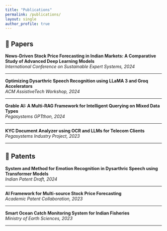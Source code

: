 ```yaml
---
title: "Publications"
permalink: /publications/
layout: single
author_profile: true
---
```


## 📄 Papers



**News-Driven Stock Price Forecasting in Indian Markets: A Comparative Study of Advanced Deep Learning Models**  
*International Conference on Sustainable Expert Systems, 2024*

---

**Optimizing Dysarthric Speech Recognition using LLaMA 3 and Groq Accelerators**  
*ACM AssistiveTech Workshop, 2024*

---

**Grable AI: A Multi-RAG Framework for Intelligent Querying on Mixed Data Types**  
*Pegasystems GPTthon, 2024*

---

**KYC Document Analyzer using OCR and LLMs for Telecom Clients**  
*Pegasystems Industry Project, 2023*

---

## 🧠 Patents



**System and Method for Emotion Recognition in Dysarthric Speech using Transformer Models**  
*Indian Patent Draft, 2024*

---

**AI Framework for Multi-source Stock Price Forecasting**  
*Academic Patent Collaboration, 2023*

---

**Smart Ocean Catch Monitoring System for Indian Fisheries**  
*Ministry of Earth Sciences, 2023*

---
